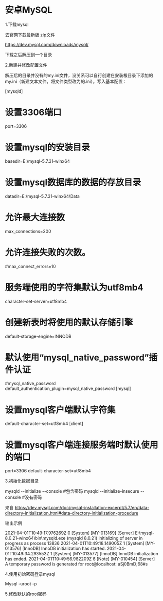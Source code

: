 # 安卓MySQL
1.下载mysql

去官网下载最新版 zip文件

https://dev.mysql.com/downloads/mysql/


下载之后解压到一个目录

2.新建并修改配置文件

解压后的目录并没有的my.ini文件，没关系可以自行创建在安装根目录下添加的my.ini（新建文本文件，将文件类型改为的.ini），写入基本配置：

[mysqld]
# 设置3306端口
port=3306
# 设置mysql的安装目录
basedir=E:\mysql-5.7.31-winx64
# 设置mysql数据库的数据的存放目录
datadir=E:\mysql-5.7.31-winx64\Data
# 允许最大连接数
max_connections=200
# 允许连接失败的次数。
#max_connect_errors=10
# 服务端使用的字符集默认为utf8mb4
character-set-server=utf8mb4
# 创建新表时将使用的默认存储引擎
default-storage-engine=INNODB
# 默认使用“mysql_native_password”插件认证
#mysql_native_password
default_authentication_plugin=mysql_native_password
[mysql]
# 设置mysql客户端默认字符集
default-character-set=utf8mb4
[client]
# 设置mysql客户端连接服务端时默认使用的端口
port=3306
default-character-set=utf8mb4

3.初始化数据目录


mysqld --initialize --console   #包含密码
mysqld --initialize-insecure --console  #没有密码

来自 <https://dev.mysql.com/doc/mysql-installation-excerpt/5.7/en/data-directory-initialization.html#data-directory-initialization-procedure> 

输出示例

2021-04-01T10:49:17.976269Z 0 [System] [MY-013169] [Server] E:\mysql-8.0.21-winx64\bin\mysqld.exe (mysqld 8.0.21) initializing of server in progress as process 13836
2021-04-01T10:49:18.149005Z 1 [System] [MY-013576] [InnoDB] InnoDB initialization has started.
2021-04-01T10:49:34.293553Z 1 [System] [MY-013577] [InnoDB] InnoDB initialization has ended.
2021-04-01T10:49:56.962209Z 6 [Note] [MY-010454] [Server] A temporary password is generated for root@localhost: aSj0BmD;68#s


4.使用初始密码登录mysql

Mysql -uroot -p 


5.修改默认的root密码


